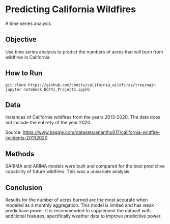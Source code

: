 # Predicting California Wildfires 
A time series analysis

## Objective
Use time series analysis to predict the numbers of acres that will burn from wildfires in California. 

## How to Run 
```
git clone https://github.com/cbotts/california_wildfires/tree/main
jupyter notebook Botts_Project1.ipynb
```

## Data 
Instances of California wildfires from the years 2013-2020. The data does not include the entirety of the year 2020.


Source: https://www.kaggle.com/datasets/ananthu017/california-wildfire-incidents-20132020

## Methods 
SARIMA and ARIMA models were built and compared for the best predictive capability of future wildfires. This was a univariate analysis. 

## Conclusion 
Results for the number of acres burned are the most accurate when modeled as a monthly aggregation. 
This model is limited and has weak predictiave power. It is recommended to supplement the dataset with additional features, specifically weather data to improve predicitive power.
